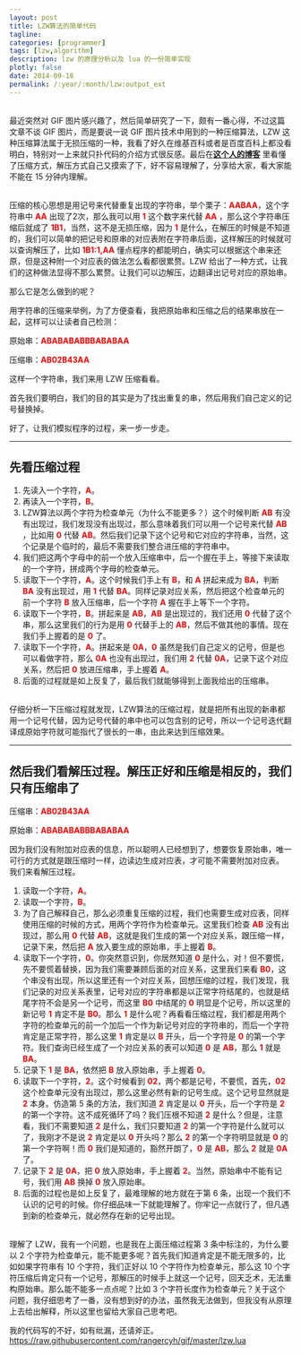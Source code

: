 ```yaml
---
layout: post
title: LZW算法的简单代码
tagline:
categories: [programmer]
tags: [lzw,algorithm]
description: lzw 的原理分析以及 lua 的一份简单实现
plotly: false
date: 2014-09-18
permalink: /:year/:month/lzw:output_ext
---
```

\
最近突然对 GIF 图片感兴趣了，然后简单研究了一下，颇有一番心得，不过这篇文章不谈 GIF 图片，而是要说一说 GIF 图片技术中用到的一种压缩算法，LZW 这种压缩算法属于无损压缩的一种，我看了好久在维基百科或者是百度百科上都没看明白，特别对一上来就只扑代码的介绍方式很反感。最后在 ​​[**这个人的博客**](https://blog.csdn.net/whycadi/article/details/760576) 里看懂了压缩方式，解压方式自己又摸索了下，好不容易理解了，分享给大家，看大家能不能在 15 分钟内理解。
<!-- more -->

\
压缩的核心思想是用记号来代替重复出现的字符串，举个栗子：**<font color=red>AABAA</font>**，这个字符串中 **<font color=red>AA</font>** 出现了2次，那么我可以用 **<font color=red>1</font>** 这个数字来代替 **<font color=red>AA</font>** ，那么这个字符串压缩后就成了 **<font color=red>1B1</font>**，当然，这不是无损压缩，因为 **<font color=red>1</font>** 是什么，在解压的时候是不知道的，我们可以简单的把记号和原串的对应表附在字符串后面，这样解压的时候就可以查询解压了，比如 **<font color=red>1B1:1,AA</font>** 懂点程序的都能明白，确实可以根据这个串来还原，但是这种附一个对应表的做法怎么看都很累赘。LZW 给出了一种方式，让我们的这种做法显得不那么累赘。让我们可以边解压，边翻译出记号对应的原始串。

那么它是怎么做到的呢？

用字符串的压缩来举例，为了方便查看，我把原始串和压缩之后的结果串放在一起，这样可以让读者自己检测：

原始串：**<font color=red>ABABABABBBABABAA</font>**

压缩串：**<font color=red>AB02B43AA</font>**

这样一个字符串，我们来用 LZW 压缩看看。

首先我们要明白，我们的目的其实是为了找出重复的串，然后用我们自己定义的记号替换掉。

好了，让我们模拟程序的过程，来一步一步走。

------

先看压缩过程
------

1. 先读入一个字符，**<font color=red>A</font>**。
2. 再读入一个字符，**<font color=red>B</font>**。
3. LZW算法以两个字符为检查单元（为什么不能更多？）这个时候判断 **<font color=red>AB</font>** 有没有出现过，我们发现没有出现过，那么意味着我们可以用一个记号来代替 **<font color=red>AB</font>** ，比如用 **<font color=red>0</font>** 代替 **<font color=red>AB</font>**。然后我们记录下这个记号和它对应的字符串，当然，这个记录是个临时的，最后不需要我们整合进压缩的字符串中。
4. 我们把这两个字母中的前一个放入压缩串中，后一个握在手上，等接下来读取的一个字符，拼成两个字母的检查单元。
5. 读取下一个字符，**<font color=red>A</font>**。这个时候我们手上有 **<font color=red>B</font>**，和 **<font color=red>A</font>** 拼起来成为 **<font color=red>BA</font>**，判断 **<font color=red>BA</font>** 没有出现过，用 **<font color=red>1</font>** 代替 **<font color=red>BA</font>**。同样记录对应关系，然后把这个检查单元的前一个字符 **<font color=red>B</font>** 放入压缩串，后一个字符 **<font color=red>A</font>** 握在手上等下一个字符。
6. 读取下一个字符，**<font color=red>B</font>**。拼起来是 **<font color=red>AB</font>**，**<font color=red>AB</font>** 是出现过的，我们还用 **<font color=red>0</font>** 代替了这个串，那么这里我们的行为是用 **<font color=red>0</font>** 代替手上的 **<font color=red>AB</font>**，然后不做其他的事情。现在我们手上握着的是 **<font color=red>0</font>** 了。
7. 读取下一个字符，**<font color=red>A</font>**。拼起来是 **<font color=red>0A</font>**，**<font color=red>0</font>** 虽然是我们自己定义的记号，但是也可以看做字符，那么 **<font color=red>0A</font>** 也没有出现过，我们用 **<font color=red>2</font>** 代替 **<font color=red>0A</font>**，记录下这个对应关系，然后把 **<font color=red>0</font>** 放进压缩串，手上握着 **<font color=red>A</font>**。
8. 后面的过程就是如上反复了，最后我们就能够得到上面我给出的压缩串。

\
仔细分析一下压缩过程就发现，LZW算法的压缩过程，就是把所有出现的新串都用一个记号代替，因为记号代替的串中也可以包含别的记号，所以一个记号迭代翻译成原始字符就可能指代了很长的一串，由此来达到压缩效果。

-----

然后我们看解压过程。解压正好和压缩是相反的，我们只有压缩串了
------

压缩串：**<font color=red>AB02B43AA</font>**

原始串：**<font color=red>ABABABABBBABABAA</font>**

因为我们没有附加对应表的信息，所以聪明人已经想到了，想要恢复原始串，唯一可行的方式就是跟压缩时一样，边读边生成对应表，才可能不需要附加对应表。
我们来看解压过程。

1. 读取一个字符，**<font color=red>A</font>**。
2. 读取一个字符，**<font color=red>B</font>**。
3. 为了自己解释自己，那么必须重复压缩的过程，我们也需要生成对应表，同样使用压缩的时候的方式，用两个字符作为检查单元。这里我们检查 **<font color=red>AB</font>** 没有出现过，那么用 **<font color=red>0</font>** 代替 **<font color=red>AB</font>**，这就是我们生成的第一个对应关系，跟压缩一样，记录下来，然后把 **<font color=red>A</font>** 放入要生成的原始串，手上握着 **<font color=red>B</font>**。
4. 读取下一个字符，**<font color=red>0</font>**。你突然意识到，你居然知道 **<font color=red>0</font>** 是什么，对！但不要慌，先不要慌着替换，因为我们需要兼顾后面的对应关系，这里我们来看 **<font color=red>B0</font>**，这个串没有出现，所以这里还有一个对应关系，回想压缩的过程，我们发现，我们记录的对应关系表里，记号对应的字符串都是以正常字符结尾的，也就是结尾字符不会是另一个记号，而这里 **<font color=red>B0</font>** 中结尾的 **<font color=red>0</font>** 明显是个记号，所以这里的新记号 **<font color=red>1</font>** 肯定不是 **<font color=red>B0</font>**。那么 **<font color=red>1</font>** 是什么呢？再看看压缩过程，我们都是用两个字符的检查单元的前一个加后一个作为新记号对应的字符串的，而后一个字符肯定是正常字符，那么这里 **<font color=red>1</font>** 肯定是以 **<font color=red>B</font>** 开头，后一个字符是 **<font color=red>0</font>** 的第一个字符。我们查询已经生成了一个对应关系的表可以知道 **<font color=red>0</font>** 是 **<font color=red>AB</font>**，那么 **<font color=red>1</font>** 就是 **<font color=red>BA</font>**。
5. 记录下 **<font color=red>1</font>** 是 **<font color=red>BA</font>**，依然把 **<font color=red>B</font>** 放入原始串，手上握着 **<font color=red>0</font>**。
6. 读取下一个字符，**<font color=red>2</font>**。这个时候看到 **<font color=red>02</font>**，两个都是记号，不要慌，首先，**<font color=red>02</font>** 这个检查单元没有出现过，那么这里必然有新的记号生成。这个记号显然就是 **<font color=red>2</font>** 本身。仿造第 5 条的方法，我们知道 **<font color=red>2</font>** 肯定是以 **<font color=red>0</font>** 开头，后一个字符是 **<font color=red>2</font>** 的第一个字符。这不成死循环了吗？我们压根不知道 **<font color=red>2</font>** 是什么？但是，注意看，我们不需要知道 **<font color=red>2</font>** 是什么，我们只要知道 **<font color=red>2</font>** 的第一个字符是什么就可以了，我刚才不是说 **<font color=red>2</font>** 肯定是以 **<font color=red>0</font>** 开头吗？那么 **<font color=red>2</font>** 的第一个字符明显就是 **<font color=red>0</font>** 的第一个字符啊！而 **<font color=red>0</font>** 我们是知道的，豁然开朗了，**<font color=red>0</font>** 是 **<font color=red>AB</font>**，那么 **<font color=red>2</font>** 就是 **<font color=red>0A</font>** 了。
7. 记录下 **<font color=red>2</font>** 是 **<font color=red>0A</font>**，把 **<font color=red>0</font>** 放入原始串，手上握着 **<font color=red>2</font>**。当然，原始串中不能有记号，我们用 **<font color=red>AB</font>** 换掉 **<font color=red>0</font>** 放入原始串。
8. 后面的过程也是如上反复了，最难理解的地方就在于第 6 条，出现一个我们不认识的记号的时候。你仔细品味一下就能理解了。你牢记一点就行了，但凡遇到新的检查单元，就必然存在新的记号出现。

\
理解了 LZW，我有一个问题，也是我在上面压缩过程第 3 条中标注的，为什么要以 2 个字符为检查单元，能不能更多呢？首先我们知道肯定是不能无限多的，比如如果字符串有 10 个字符，我们正好以 10 个字符作为检查单元，那么这 10 个字符压缩后肯定只有一个记号，那解压的时候手上就这一个记号，回天乏术，无法重构原始串。那么能不能多一点点呢？比如 3 个字符长度作为检查单元？关于这个问题，我仔细思考了一番，没有想到好的办法，虽然我无法做到，但我没有从原理上去给出解释，所以这里也留给大家自己思考吧。

我的代码写的不好，如有纰漏，还请斧正。
​​<https://raw.githubusercontent.com/rangercyh/gif/master/lzw.lua>​​